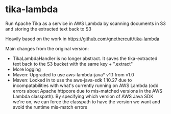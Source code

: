 # tika-lambda
Run Apache Tika as a service in AWS Lambda by scanning documents in S3 and storing the extracted text back to S3

Heavily based on the work in https://github.com/gnethercutt/tika-lambda

Main changes from the original version:
 - TikaLambdaHandler is no longer abstract. It saves the tika-extracted text back to the S3 bucket with the same key + ".extract"
 - More logging
 - Maven: Upgraded to use aws-lambda-java* v1.1 from v1.0
 - Maven: Locked in to use the aws-java-sdk 1.10.27 due to incompatabilities with what's currently running on AWS Lambda (odd errors about Apache httpcore due to mis-matched versions in the AWS Lambda classpath).  By specifying which version of AWS Java SDK we're on, we can force the classpath to have the version we want and avoid the runtime mis-match errors
 
